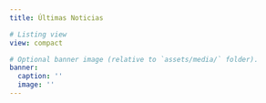 ```yaml
---
title: Últimas Noticias

# Listing view
view: compact

# Optional banner image (relative to `assets/media/` folder).
banner:
  caption: ''
  image: ''
---
```

